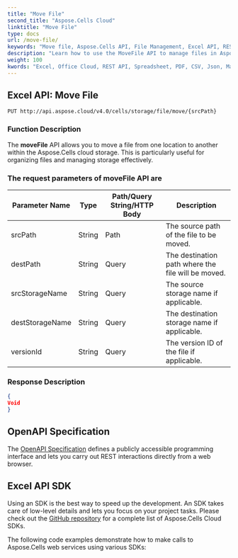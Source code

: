 ```yaml
---
title: "Move File"
second_title: "Aspose.Cells Cloud"
linktitle: "Move File"
type: docs
url: /move-file/
keywords: "Move file, Aspose.Cells API, File Management, Excel API, REST API, Cloud Storage, Spreadsheet Manipulation"
description: "Learn how to use the MoveFile API to manage files in Aspose.Cells cloud storage."
weight: 100
kwords: "Excel, Office Cloud, REST API, Spreadsheet, PDF, CSV, Json, Markdown, Move file, File Management, Cloud Storage"
---
```


## **Excel API: Move File**

```
PUT http://api.aspose.cloud/v4.0/cells/storage/file/move/{srcPath}
```

### **Function Description**

The **moveFile** API allows you to move a file from one location to another within the Aspose.Cells cloud storage. This is particularly useful for organizing files and managing storage effectively.

### The request parameters of **moveFile** API are

| Parameter Name      | Type   | Path/Query String/HTTP Body | Description                                |
|---------------------|--------|------------------------------|--------------------------------------------|
| srcPath             | String | Path                         | The source path of the file to be moved.  |
| destPath            | String | Query                        | The destination path where the file will be moved. |
| srcStorageName      | String | Query                        | The source storage name if applicable.     |
| destStorageName     | String | Query                        | The destination storage name if applicable.|
| versionId           | String | Query                        | The version ID of the file if applicable. |

### **Response Description**

```json
{
Void
}
```

## OpenAPI Specification

The [OpenAPI Specification](https://reference.aspose.cloud/cells/#/FileController/MoveFile) defines a publicly accessible programming interface and lets you carry out REST interactions directly from a web browser.

## Excel API SDK

Using an SDK is the best way to speed up the development. An SDK takes care of low-level details and lets you focus on your project tasks. Please check out the [GitHub repository](https://github.com/aspose-cells-cloud) for a complete list of Aspose.Cells Cloud SDKs.

The following code examples demonstrate how to make calls to Aspose.Cells web services using various SDKs:
